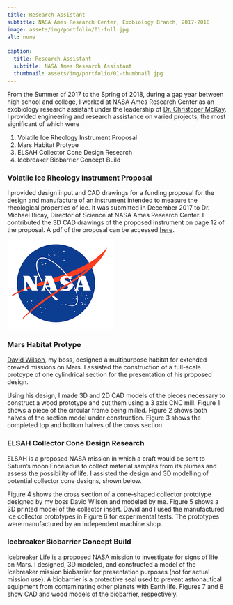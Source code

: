 ```yaml
---
title: Research Assistant
subtitle: NASA Ames Research Center, Exobiology Branch, 2017-2018
image: assets/img/portfolio/01-full.jpg
alt: none

caption:
  title: Research Assistant
  subtitle: NASA Ames Research Assistant
  thumbnail: assets/img/portfolio/01-thumbnail.jpg
---
```

From the Summer of 2017 to the Spring of 2018, during a gap year between high school and college, I worked at NASA Ames Research Center as an exobiology research assistant under the leadership of [Dr. Christoper McKay](https://en.wikipedia.org/wiki/Christopher_McKay). I provided engineering and research assistance on varied projects, the most significant of which were
1. Volatile Ice Rheology Instrument Proposal
2. Mars Habitat Protype
3. ELSAH Collector Cone Design Research
4. Icebreaker Biobarrier Concept Build 

### Volatile Ice Rheology Instrument Proposal
I provided design input and CAD drawings for a funding proposal for the design and manufacture of an instrument intended to measure the rheological properties of ice. It was submitted in December 2017 to Dr. Michael Bicay, Director of Science at NASA Ames Research Center. I contributed the 3D CAD drawings of the proposed instrument on page 12 of the proposal. A pdf of the proposal can be accessed [here](https://drive.google.com/file/d/1LzKrghSNgKhpZlSLACby9nEdcGHyVoBi/view?usp=drive_link).

![nasa_logo](assets/img/portfolio/nasa-logo.png)
### Mars Habitat Protype
[David Wilson](https://www.linkedin.com/in/david-willson-92713b8b/), my boss, designed a multipurpose habitat for extended crewed missions on Mars. I assisted the construction of a full-scale protoype of one cylindrical section for the presentation of his proposed design.

Using his design, I made 3D and 2D CAD models of the pieces necessary to construct a wood prototype and cut them using a 3 axis CNC mill. Figure 1 shows a piece of the circular frame being milled. Figure 2 shows both halves of the section model under construction. Figure 3 shows the completed top and bottom halves of the cross section.

### ELSAH Collector Cone Design Research
ELSAH is a proposed NASA mission in which a craft would be sent to Saturn’s moon Enceladus to collect material samples from its plumes and assess the possibility of life. I assisted the design and 3D modelling of potential collector cone designs, shown below.

Figure 4 shows the cross section of a cone-shaped collector prototype designed  by my boss David Wilson and modeled by me. Figure 5 shows a 3D printed model of the collector insert. David and I used the manufactured ice collector prototypes in Figure 6 for experimental tests. The prototypes were manufactured by an independent machine shop.

### Icebreaker Biobarrier Concept Build
Icebreaker Life is a proposed NASA mission to investigate for signs of life on Mars. I designed, 3D modeled, and constructed a model of the Icebreaker mission biobarrier for presentation purposes (not for actual mission use). A biobarrier is a protective seal used to prevent astronautical equipment from contaminating other planets with Earth life. Figures 7 and 8 show CAD and wood models of the biobarrier, respectively.
